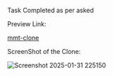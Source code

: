 Task Completed as per asked

Preview Link:

[mmt-clone](https://7sg56.github.io/mmt-clone/)

ScreenShot of the Clone: 

![Screenshot 2025-01-31 225150](https://github.com/user-attachments/assets/b36ce106-ee24-4f2b-84c5-4ac4af36a747)
